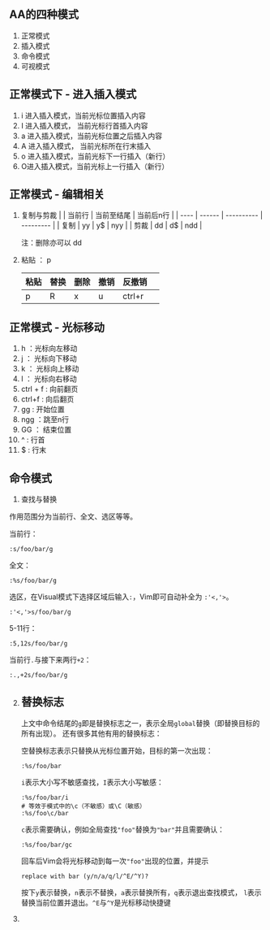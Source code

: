 ## AA的四种模式

1. 正常模式
2. 插入模式
3. 命令模式
4. 可视模式

## 正常模式下 - 进入插入模式

1. i 进入插入模式，当前光标位置插入内容
2. I 进入插入模式， 当前光标行首插入内容
3. a 进入插入模式，当前光标位置之后插入内容
4. A 进入插入模式， 当前光标所在行末插入
6. o 进入插入模式，当前光标下一行插入（新行）
7. O进入插入模式，当前光标上一行插入（新行）

## 正常模式 - 编辑相关

1. 复制与剪裁
   |      | 当前行 | 当前至结尾 | 当前后n行 |
   | ---- | ------ | ---------- | --------- |
   | 复制 | yy     | y$         | nyy       |
   | 剪裁 | dd     | d$         | ndd       |

   注：删除亦可以  dd
   
2. 粘贴  ： p

   | 粘贴 | 替换 | 删除 | 撤销 | 反撤销 |      |
   | ---- | ---- | ---- | ---- | ------ | ---- |
   | p    | R    | x    | u    | ctrl+r |      |

## 正常模式 - 光标移动

1. h ：光标向左移动
2. j ：  光标向下移动
3. k ： 光标向上移动
4. l ： 光标向右移动 
5. ctrl + f :  向前翻页
6. ctrl+f : 向后翻页
7. gg : 开始位置
8. ngg ：跳至n行
9. GG ： 结束位置
10. ^ : 行首
11. $ : 行末

## 命令模式

1. 查找与替换

  作用范围分为当前行、全文、选区等等。

  当前行：

  ```
  :s/foo/bar/g
  ```

  全文：

  ```
  :%s/foo/bar/g
  ```

  选区，在Visual模式下选择区域后输入`:`，Vim即可自动补全为 `:'<,'>`。

  ```
  :'<,'>s/foo/bar/g
  ```

  5-11行：

  ```
  :5,12s/foo/bar/g
  ```

  当前行`.`与接下来两行`+2`：

  ```
  :.,+2s/foo/bar/g
  ```

2. ## 替换标志

   上文中命令结尾的`g`即是替换标志之一，表示全局`global`替换（即替换目标的所有出现）。 还有很多其他有用的替换标志：

   空替换标志表示只替换从光标位置开始，目标的第一次出现：

   ```
   :%s/foo/bar
   ```

   `i`表示大小写不敏感查找，`I`表示大小写敏感：

   ```
   :%s/foo/bar/i
   # 等效于模式中的\c（不敏感）或\C（敏感）
   :%s/foo\c/bar
   ```

   `c`表示需要确认，例如全局查找`"foo"`替换为`"bar"`并且需要确认：

   ```
   :%s/foo/bar/gc
   ```

   回车后Vim会将光标移动到每一次`"foo"`出现的位置，并提示

   ```
   replace with bar (y/n/a/q/l/^E/^Y)?
   ```

   按下`y`表示替换，`n`表示不替换，`a`表示替换所有，`q`表示退出查找模式， `l`表示替换当前位置并退出。`^E`与`^Y`是光标移动快捷键

3.  